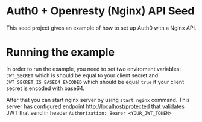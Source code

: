# Auth0 + Openresty (Nginx) API Seed
This seed project gives an example of how to set up Auth0 with a Nginx API.

# Running the example
In order to run the example, you need to set two enviroment variables: `JWT_SECRET` which is should be equal to your client secret and `JWT_SECRET_IS_BASE64_ENCODED` which should be equal `true` if your client secret is encoded with base64.

After that you can start nginx server by using `start nginx` command. This server has configured endpoint [http://localhost/protected](http://localhost/protected) that validates JWT that send in header `Authorization: Bearer <YOUR_JWT_TOKEN>`